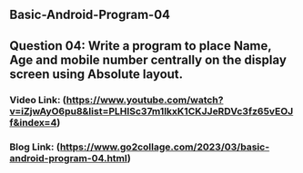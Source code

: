 ## Basic-Android-Program-04

## Question 04: Write a program to place Name, Age and mobile number centrally on the display screen using Absolute layout.

### Video Link: (https://www.youtube.com/watch?v=iZjwAyO6pu8&list=PLHlSc37m1lkxK1CKJJeRDVc3fz65vEOJf&index=4)

### Blog Link: (https://www.go2collage.com/2023/03/basic-android-program-04.html)
